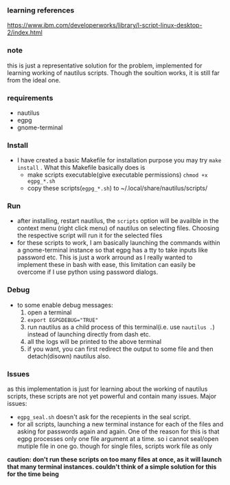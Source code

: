 ### learning references
https://www.ibm.com/developerworks/library/l-script-linux-desktop-2/index.html

### note
this is just a representative solution for the problem, implemented for
learning working of nautilus scripts. Though the soultion works, it is still far
from the ideal one.

### requirements
- nautilus
- egpg
- gnome-terminal

### Install
- I have created a basic Makefile for installation purpose you may try `make install` . What this Makefile basically does is
  - make scripts executable(give executable permissions) 
    `chmod +x egpg_*.sh`  
  - copy these scripts(`egpg_*.sh`) to ~/.local/share/nautilus/scripts/  

### Run
- after installing, restart nautilus, the `scripts` option will be availble in the context menu (right click menu) of nautilus on selecting files. Choosing the respective script will run it for the selected files
- for these scripts to work, I am basically launching the commands within
a gnome-terminal instance so that egpg has a tty to take inputs like password etc. This is just a work arround as I really wanted to implement these in bash with ease, this limitation can easily be overcome if I use python using password dialogs.

### Debug
- to some enable debug messages:
  1. open a terminal
  2. `export EGPGDEBUG="TRUE"`
  3. run nautilus as a child process of this terminal(i.e. use `nautilus .`) instead of launching directly from dash etc.
  4. all the logs will be printed to the above terminal
  5. if you want, you can first redirect the output to some file and then detach(disown) nautilus also.
  
### Issues
as this implementation is just for learning about the working of
nautilus scripts, these scripts are not yet powerful and contain many
issues. Major issues:
- `egpg_seal.sh` doesn't ask for the recepients in the seal script.
- for all scripts, launching a new terminal instance for each of the files and asking for
  passwords again and again. One of the reason for this is that egpg processes only one file argument at a time.
  so i cannot seal/open mutiple file in one go. though for single files, scripts work file as only 

**caution: don't run these scripts on too many files at once, as it will launch that many terminal instances. couldn't think of a simple solution for this for the time being**

